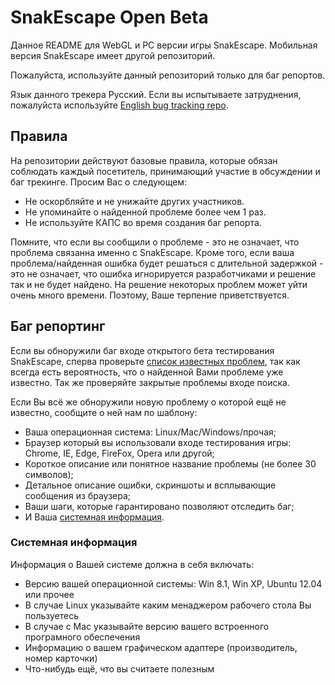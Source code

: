 SnakEscape Open Beta
==============

Данное README для WebGL и PC версии игры SnakEscape. Мобильная версия SnakEscape имеет другой репозиторий.

Пожалуйста, используйте данный репозиторий только для баг репортов.

Язык данного трекера Русский. Если вы испытываете затруднения, пожалуйста используйте [English bug tracking repo](https://github.com/SnakEscape/OpenBeta).

Правила
-------

На репозитории действуют базовые правила, которые обязан соблюдать каждый посетитель, принимающий участие в обсуждении и баг трекинге. Просим Вас о следующем:

- Не оскорбляйте и не унижайте других участников.
- Не упоминайте о найденной проблеме более чем 1 раз.
- Не используйте КАПС во время создания баг репорта.

Помните, что если вы сообщили о проблеме - это не означает, что проблема связанна именно с SnakEscape. Кроме того, если ваша проблема/найденная ошибка будет решаться с длительной задержкой - это не означает, что ошибка игнорируется разработчиками и решение так и не будет найдено. На решение некоторых проблем может уйти очень много времени. Поэтому, Ваше терпение приветствуется.

Баг репортинг
----------------

Если вы обноружили баг входе открытого бета тестирования SnakEscape, сперва проверьте [список известных проблем](https://github.com/SnakEscape/OpenBetaRUS/issues), так как всегда есть вероятность, что о найденной Вами проблеме уже известно. Так же проверяйте закрытые проблемы входе поиска.

Если Вы всё же обноружили новую проблему о которой ещё не известно, сообщите о ней нам по шаблону:

- Ваша операционная система: Linux/Mac/Windows/прочая;
- Браузер который вы использовали входе тестирования игры: Chrome, IE, Edge, FireFox, Opera или другой;
- Короткое описание или понятное название проблемы (не более 30 символов);
- Детальное описание ошибки, скриншоты и всплывающие сообщения из браузера;
- Ваши шаги, которые гарантировано позволяют отследить баг;
- И Ваша [системная информация](#системная-информация).

### Системная информация

Информация о Вашей системе должна в себя включать:
- Версию вашей операционной системы: Win 8.1, Win XP, Ubuntu 12.04 или прочее
- В случае Linux указывайте каким менаджером рабочего стола Вы пользуетесь
- В случае с Mac указывайте версию вашего встроенного програмного обеспечения
- Информацию о вашем графическом адаптере (производитель, номер карточки)
- Что-нибудь ещё, что вы считаете полезным
